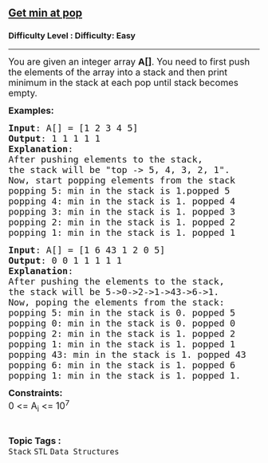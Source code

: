 <h2><a href="https://www.geeksforgeeks.org/problems/get-min-at-pop/1?page=32&sortBy=submissions">Get min at pop</a></h2><h3>Difficulty Level : Difficulty: Easy</h3><hr><div class="problems_problem_content__Xm_eO"><p><span style="font-size: 18px;">You are given an integer array <strong>A[]</strong>. You need to first push the elements of the array into a stack and then print minimum in the stack at each pop until stack becomes empty.</span></p>
<p><span style="font-size: 18px;"><strong>Examples:</strong></span></p>
<pre><span style="font-size: 18px;"><strong>Input</strong>: A[] = [1 2 3 4 5]
<strong>Output</strong>: 1 1 1 1 1
<strong>Explanation</strong>: 
After pushing elements to the stack, 
the stack will be "top -&gt; 5, 4, 3, 2, 1". 
Now, start popping elements from the stack
popping&nbsp;5: min in&nbsp;the stack is&nbsp;1.popped 5
popping&nbsp;4: min in the stack is 1. popped 4
popping&nbsp;3: min in the stack is&nbsp;1. popped 3
popping 2: min in the stack is 1. popped 2
popping 1: min in the stack is 1. popped 1
</span></pre>
<pre><span style="font-size: 18px;"><strong>Input</strong>: A[] = [1 6 43 1 2 0 5]
<strong>Output</strong>: 0 0 1 1 1 1 1
<strong>Explanation</strong>: 
After pushing the elements to the stack, 
the stack will be 5-&gt;0-&gt;2-&gt;1-&gt;43-&gt;6-&gt;1. 
Now, poping the elements from the stack:
popping 5: min in the stack is 0. popped 5
popping 0: min in the stack is 0. popped 0
popping 2: min in the stack is 1. popped 2
popping 1: min in the stack is 1. popped 1
popping 43: min in the stack is 1. popped 43
popping 6: min in the stack is 1. popped 6
popping 1: min in the stack is 1. popped 1.</span>
</pre>
<p><strong><span style="font-size: 18px;">Constraints:</span></strong><br><span style="font-size: 18px;">0 &lt;= A<sub>i</sub> &lt;= 10<sup>7</sup></span></p></div><br><p><span style=font-size:18px><strong>Topic Tags : </strong><br><code>Stack</code>&nbsp;<code>STL</code>&nbsp;<code>Data Structures</code>&nbsp;